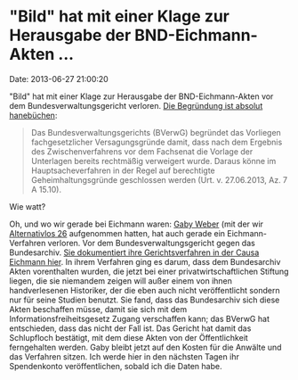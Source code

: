 \"Bild\" hat mit einer Klage zur Herausgabe der BND-Eichmann-Akten \...
=======================================================================

Date: 2013-06-27 21:00:20

\"Bild\" hat mit einer Klage zur Herausgabe der BND-Eichmann-Akten vor
dem Bundesverwaltungsgericht verloren. [Die Begründung ist absolut
hanebüchen](http://www.lto.de/recht/nachrichten/n/bverwg-urteil-7-a-15-10-adolf-eichmann-unterlagen/?googlenews=1&cHash=e5296e74d67b7d978124a2dab44e8f79):

> Das Bundesverwaltungsgerichts (BVerwG) begründet das Vorliegen
> fachgesetzlicher Versagungsgründe damit, dass nach dem Ergebnis des
> Zwischenverfahrens vor dem Fachsenat die Vorlage der Unterlagen
> bereits rechtmäßig verweigert wurde. Daraus könne im
> Hauptsacheverfahren in der Regel auf berechtigte Geheimhaltungsgründe
> geschlossen werden (Urt. v. 27.06.2013, Az. 7 A 15.10).

Wie watt?

Oh, und wo wir gerade bei Eichmann waren: [Gaby
Weber](http://www.gabyweber.com/) (mit der wir [Alternativlos
26](http://alternativlos.org/26/) aufgenommen hatten, hat auch gerade
ein Eichmann-Verfahren verloren. Vor dem Bundesverwaltungsgericht gegen
das Bundesarchiv. [Sie dokumentiert ihre Gerichtsverfahren in der Causa
Eichmann hier](http://www.gabyweber.com/prozesse_bnd.php). In ihrem
Verfahren ging es darum, dass dem Bundesarchiv Akten vorenthalten
wurden, die jetzt bei einer privatwirtschaftlichen Stiftung liegen, die
sie niemandem zeigen will außer einem von ihnen handverlesenen
Historiker, der die eben auch nicht veröffentlicht sondern nur für seine
Studien benutzt. Sie fand, dass das Bundesarchiv sich diese Akten
beschaffen müsse, damit sie sich mit dem Informationsfreiheitsgesetz
Zugang verschaffen kann; das BVerwG hat entschieden, dass das nicht der
Fall ist. Das Gericht hat damit das Schlupfloch bestätigt, mit dem diese
Akten von der Öffentlichkeit ferngehalten werden. Gaby bleibt jetzt auf
den Kosten für die Anwälte und das Verfahren sitzen. Ich werde hier in
den nächsten Tagen ihr Spendenkonto veröffentlichen, sobald ich die
Daten habe.
